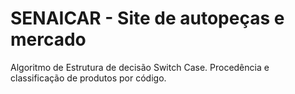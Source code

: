 # SENAICAR - Site de autopeças e mercado
Algoritmo de Estrutura de decisão Switch Case.
Procedência e classificação de produtos por código.
